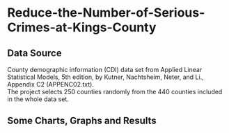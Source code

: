 # Reduce-the-Number-of-Serious-Crimes-at-Kings-County

## Data Source  
County demographic information (CDI) data set from Applied Linear Statistical Models, 5th edition, by Kutner, Nachtsheim, Neter, and Li., Appendix C2 (APPENC02.txt).   
The project selects 250 counties randomly from the 440 counties included in the whole data set.     

## Some Charts, Graphs and Results   

